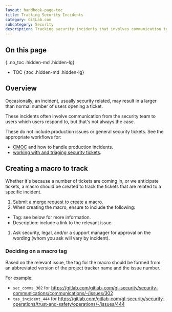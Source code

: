 ```yaml
---
layout: handbook-page-toc
title: Tracking Security Incidents
category: GitLab.com
subcategory: Security
description: Tracking security incidents that involves communication to or from Support.
---
```


## On this page
{:.no_toc .hidden-md .hidden-lg}

- TOC
{:toc .hidden-md .hidden-lg}

## Overview

Occasionally, an incident, usually security related, may result in a larger than normal number of users opening a ticket.

These incidents often involve communication from the security team to users which users respond to, but that's not always the case.

These do not include production issues or general security tickets. See the appropriate workflows for:

- [CMOC](cmoc_workflows.html) and how to handle production incidents.
- [working with and triaging security tickets](working-on-tickets.html).

## Creating a macro to track

Whether it's because a number of tickets are coming in, or we anticipate tickets,
a macro should be created to track the tickets that are related to a specific incident.

1. Submit [a merge request to create a macro](https://gitlab.com/gitlab-com/support/support-ops/zendesk-macros).
1. When creating the macro, ensure to include the following:
  - Tag: see below for more information.
  - Description: include a link to the relevant issue.
1. Ask security, legal, and/or a support manager for approval on the wording (whom you ask will vary by incident).

### Deciding on a macro tag

Based on the relevant issue, the tag for the macro should be formed from an abbreviated version of the project tracker name and the issue number.

For example:

- `sec_comms_302` for https://gitlab.com/gitlab-com/gl-security/security-communications/communications/-/issues/302
- `tas_incident_444` for https://gitlab.com/gitlab-com/gl-security/security-operations/trust-and-safety/operations/-/issues/444
